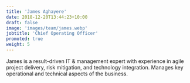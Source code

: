 ```yaml
---
title: 'James Aghayere'
date: 2018-12-20T13:44:23+10:00
draft: false
image: 'images/team/james.webp'
jobtitle: 'Chief Operating Officer'
promoted: true
weight: 5
---
```




James is a result-driven IT & management expert with experience in agile project delivery, risk mitigation, and technology integration. Manages key operational and technical aspects  of the business.